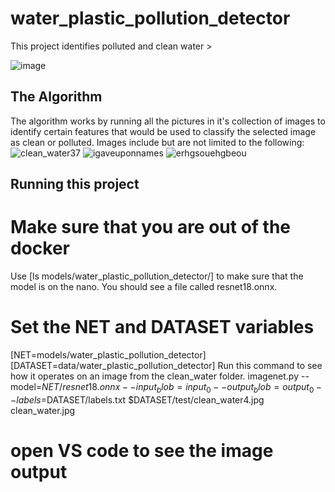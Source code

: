 # water_plastic_pollution_detector

 This project identifies polluted and clean water > 

![image](https://github.com/user-attachments/assets/c402dd72-e17a-44fd-9ef6-6dbe91687b66)



## The Algorithm

 
The algorithm works by running all the pictures in it's collection of images to identify certain features that would be used to classify the selected image as clean or polluted. Images include but are not limited to the following:
![clean_water37](https://github.com/user-attachments/assets/ff7a2321-b977-4c0d-919b-c7f108e26965)
![igaveuponnames](https://github.com/user-attachments/assets/40d0cabf-c700-47ab-af32-41bc20b7c0d0)
![erhgsouehgbeou](https://github.com/user-attachments/assets/0f23d25d-a52f-4f54-a5bf-d24742ec272f)


## Running this project

  # Make sure that you are out of the docker
  Use [ls models/water_plastic_pollution_detector/] to make sure that the model is on the nano. You should see a file called resnet18.onnx.
  # Set the NET and DATASET variables
[NET=models/water_plastic_pollution_detector]
[DATASET=data/water_plastic_pollution_detector]
Run this command to see how it operates on an image from the clean_water folder.
imagenet.py --model=$NET/resnet18.onnx --input_blob=input_0 --output_blob=output_0 --labels=$DATASET/labels.txt $DATASET/test/clean_water4.jpg clean_water.jpg
# open VS code to see the image output

